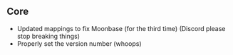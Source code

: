 ## Core

- Updated mappings to fix Moonbase (for the third time) (Discord please stop breaking things)
- Properly set the version number (whoops)
